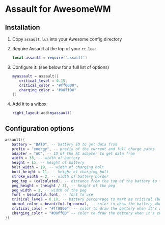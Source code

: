 Assault for AwesomeWM
=====================

Installation
------------

1. Copy `assault.lua` into your Awesome config directory

2. Require Assault at the top of your `rc.lua`:

   ```lua
   local assault = require('assault')
   ```

3. Configure it: (see below for a full list of options)

   ```lua
   myassault = assault({
      critical_level = 0.15,
      critical_color = "#ff0000",
      charging_color = "#00ff00"
   })
   ```

4. Add it to a wibox:

   ```lua
   right_layout:add(myassault)
   ```

Configuration options
---------------------

```lua
assault({
   battery = "BAT0", -- battery ID to get data from
   prefix = "energy", -- prefix of the current and full charge paths
   adapter = "AC", -- ID of the AC adapter to get data from
   width = 36, -- width of battery
   height = 15, -- height of battery
   bolt_width = 19, -- width of charging bolt
   bolt_height = 11, -- height of charging bolt
   stroke_width = 2, -- width of battery border
   peg_top = (calculated), -- distance from the top of the battery to the start of the peg
   peg_height = (height / 3), -- height of the peg
   peg_width = 2, -- width of the peg
   font = beautiful.font, -- font to use
   critical_level = 0.10, -- battery percentage to mark as critical (between 0 and 1, default is 10%)
   normal_color = beautiful.fg_normal, -- color to draw the battery when it's discharging
   critical_color = "#ff0000", -- color to draw the battery when it's at critical level
   charging_color = "#00ff00" -- color to draw the battery when it's charging
})
```
